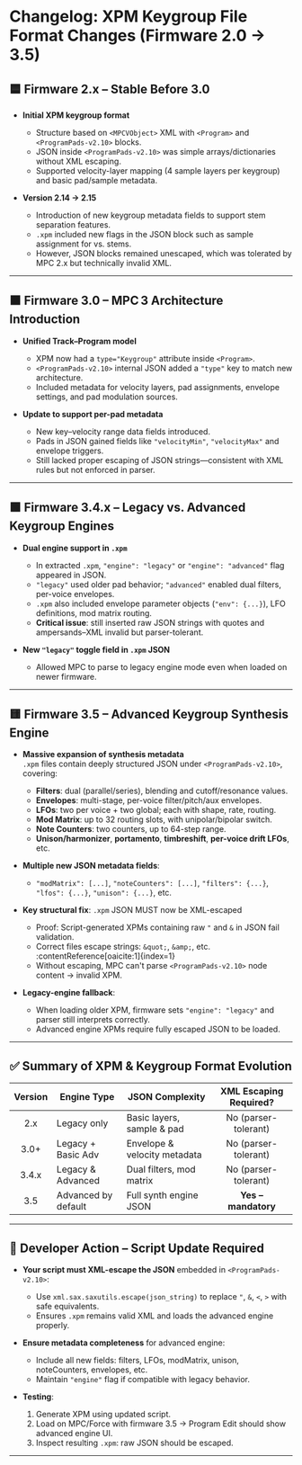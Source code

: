 # Changelog: XPM Keygroup File Format Changes (Firmware 2.0 → 3.5)

## 🟦 Firmware 2.x – Stable Before 3.0

- **Initial XPM keygroup format**  
  - Structure based on `<MPCVObject>` XML with `<Program>` and `<ProgramPads-v2.10>` blocks.  
  - JSON inside `<ProgramPads-v2.10>` was simple arrays/dictionaries without XML escaping.  
  - Supported velocity-layer mapping (4 sample layers per keygroup) and basic pad/sample metadata.

- **Version 2.14 → 2.15**  
  - Introduction of new keygroup metadata fields to support stem separation features.  
  - `.xpm` included new flags in the JSON block such as sample assignment for vs. stems.  
  - However, JSON blocks remained unescaped, which was tolerated by MPC 2.x but technically invalid XML.

---

## 🟧 Firmware 3.0 – MPC 3 Architecture Introduction

- **Unified Track–Program model**  
  - XPM now had a `type="Keygroup"` attribute inside `<Program>`.  
  - `<ProgramPads-v2.10>` internal JSON added a `"type"` key to match new architecture.  
  - Included metadata for velocity layers, pad assignments, envelope settings, and pad modulation sources.

- **Update to support per-pad metadata**  
  - New key–velocity range data fields introduced.  
  - Pads in JSON gained fields like `"velocityMin"`, `"velocityMax"` and envelope triggers.  
  - Still lacked proper escaping of JSON strings—consistent with XML rules but not enforced in parser.

---

## 🟩 Firmware 3.4.x – Legacy vs. Advanced Keygroup Engines

- **Dual engine support in `.xpm`**  
  - In extracted `.xpm`, `"engine": "legacy"` or `"engine": "advanced"` flag appeared in JSON.  
  - `"legacy"` used older pad behavior; `"advanced"` enabled dual filters, per-voice envelopes.
  - `.xpm` also included envelope parameter objects (`"env": {...}`), LFO definitions, mod matrix routing.
  - **Critical issue**: still inserted raw JSON strings with quotes and ampersands–XML invalid but parser-tolerant.

- **New `"legacy"` toggle field in `.xpm` JSON**  
  - Allowed MPC to parse to legacy engine mode even when loaded on newer firmware.

---

## 🟨 Firmware 3.5 – Advanced Keygroup Synthesis Engine

- **Massive expansion of synthesis metadata**  
  `.xpm` files contain deeply structured JSON under `<ProgramPads-v2.10>`, covering:

  - **Filters**: dual (parallel/series), blending and cutoff/resonance values.  
  - **Envelopes**: multi-stage, per-voice filter/pitch/aux envelopes.  
  - **LFOs**: two per voice + two global; each with shape, rate, routing.  
  - **Mod Matrix**: up to 32 routing slots, with unipolar/bipolar switch.  
  - **Note Counters**: two counters, up to 64-step range.  
  - **Unison/harmonizer**, **portamento**, **timbreshift**, **per-voice drift LFOs**, etc.

- **Multiple new JSON metadata fields**:
  - `"modMatrix": [...]`, `"noteCounters": [...]`, `"filters": {...}`, `"lfos": {...}`, `"unison": {...}`, etc.

- **Key structural fix**: `.xpm` JSON MUST now be XML-escaped
  - Proof: Script-generated XPMs containing raw `"` and `&` in JSON fail validation.
  - Correct files escape strings: `&quot;`, `&amp;`, etc. :contentReference[oaicite:1]{index=1}
  - Without escaping, MPC can't parse `<ProgramPads-v2.10>` node content → invalid XPM.

- **Legacy-engine fallback**:
  - When loading older XPM, firmware sets `"engine": "legacy"` and parser still interprets correctly.
  - Advanced engine XPMs require fully escaped JSON to be loaded.

---

## ✅ Summary of XPM & Keygroup Format Evolution

| Version | Engine Type     | JSON Complexity                | XML Escaping Required? |
|:-------:|----------------|-------------------------------|:----------------------:|
| 2.x     | Legacy only     | Basic layers, sample & pad    | No (parser-tolerant)  |
| 3.0+    | Legacy + Basic Adv | Envelope & velocity metadata | No (parser-tolerant) |
| 3.4.x   | Legacy & Advanced | Dual filters, mod matrix    | No (parser-tolerant)  |
| 3.5     | Advanced by default | Full synth engine JSON     | **Yes – mandatory**    |

---

## 🚧 Developer Action – Script Update Required

- **Your script must XML-escape the JSON** embedded in `<ProgramPads-v2.10>`:
  - Use `xml.sax.saxutils.escape(json_string)` to replace `"`, `&`, `<`, `>` with safe equivalents.
  - Ensures `.xpm` remains valid XML and loads the advanced engine properly.

- **Ensure metadata completeness** for advanced engine:
  - Include all new fields: filters, LFOs, modMatrix, unison, noteCounters, envelopes, etc.
  - Maintain `"engine"` flag if compatible with legacy behavior.

- **Testing**:
  1. Generate XPM using updated script.
  2. Load on MPC/Force with firmware 3.5 → Program Edit should show advanced engine UI.
  3. Inspect resulting `.xpm`: raw JSON should be escaped.

---